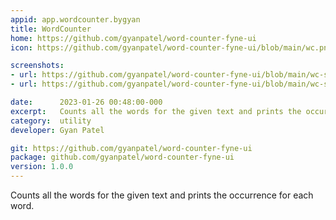 ```yaml
---
appid: app.wordcounter.bygyan
title: WordCounter
home: https://github.com/gyanpatel/word-counter-fyne-ui
icon: https://github.com/gyanpatel/word-counter-fyne-ui/blob/main/wc.png?raw=true

screenshots:
- url: https://github.com/gyanpatel/word-counter-fyne-ui/blob/main/wc-screenshot1.jpeg?raw=true
- url: https://github.com/gyanpatel/word-counter-fyne-ui/blob/main/wc-screenshot2.jpeg?raw=true

date:      2023-01-26 00:48:00-000
excerpt:   Counts all the words for the given text and prints the occurrence for each word
category:  utility
developer: Gyan Patel

git: https://github.com/gyanpatel/word-counter-fyne-ui
package: github.com/gyanpatel/word-counter-fyne-ui
version: 1.0.0
---
```


Counts all the words for the given text and prints the occurrence for each word.
